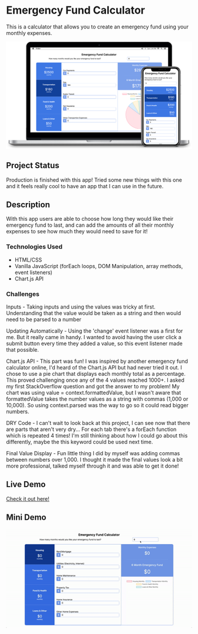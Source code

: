 # Emergency Fund Calculator

This is a calculator that allows you to create an emergency fund using your monthly expenses.

![Calculator in Mobile and Desktop](/appImage.png?raw=true "Apps in Devices")

## Project Status

Production is finished with this app! Tried some new things with this one and it feels really cool to have an app that I can use in the future.

## Description

With this app users are able to choose how long they would like their emergency fund to last, and can add the amounts of all their monthly expenses to see how much they would need to save for it!

### Technologies Used

- HTML/CSS
- Vanilla JavaScript (forEach loops, DOM Manipulation, array methods, event listeners)
- Chart.js API

### Challenges

Inputs - Taking inputs and using the values was tricky at first. Understanding that the value would be taken as a string and then would need to be parsed to a number

Updating Automatically - Using the 'change' event listener was a first for me. But it really came in handy. I wanted to avoid having the user click a submit button every time they added a value, so this event listener made that possible.

Chart.js API - This part was fun! I was inspired by another emergency fund calculator online, I'd heard of the Chart.js API but had never tried it out. I chose to use a pie chart that displays each monthly total as a percentage. This proved challenging once any of the 4 values reached 1000+. I asked my first StackOverflow question and got the answer to my problem! My chart was using value = context.formattedValue, but I wasn't aware that formattedValue takes the number values as a string with commas (1,000 or 10,000). So using context.parsed was the way to go so it could read bigger numbers.

DRY Code - I can't wait to look back at this project, I can see now that there are parts that aren't very dry... For each tab there's a forEach function which is repeated 4 times! I'm still thinking about how I could go about this differently, maybe the this keyword could be used next time.

Final Value Display - Fun little thing I did by myself was adding commas between numbers over 1,000. I thought it made the final values look a bit more professional, talked myself through it and was able to get it done!

## Live Demo

[Check it out here!](https://danacarroll.com/eCalc)

## Mini Demo

![Emergency Fund Calculator GIF](/eCalc.gif?raw=true "Apps GIF")
